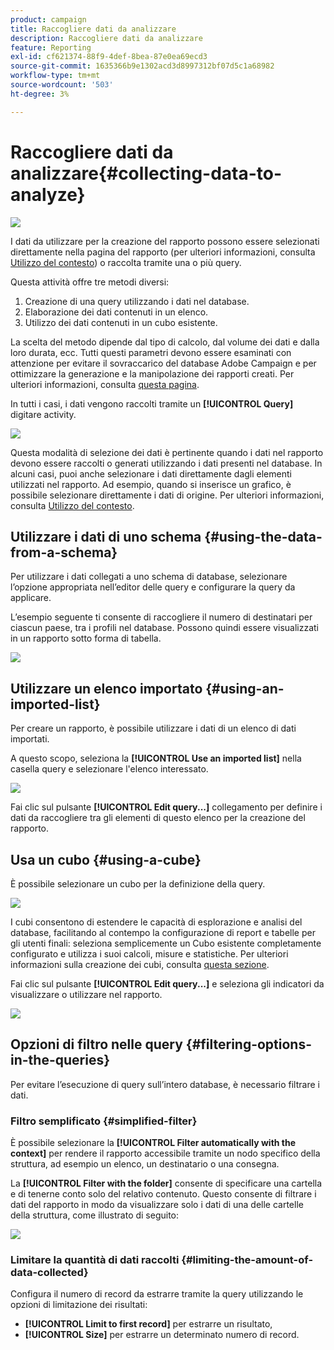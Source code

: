 ```yaml
---
product: campaign
title: Raccogliere dati da analizzare
description: Raccogliere dati da analizzare
feature: Reporting
exl-id: cf621374-88f9-4def-8bea-87e0ea69ecd3
source-git-commit: 1635366b9e1302acd3d8997312bf07d5c1a68982
workflow-type: tm+mt
source-wordcount: '503'
ht-degree: 3%

---
```


# Raccogliere dati da analizzare{#collecting-data-to-analyze}

![](../../assets/common.svg)

I dati da utilizzare per la creazione del rapporto possono essere selezionati direttamente nella pagina del rapporto (per ulteriori informazioni, consulta [Utilizzo del contesto](../../reporting/using/using-the-context.md)) o raccolta tramite una o più query.

Questa attività offre tre metodi diversi:

1. Creazione di una query utilizzando i dati nel database.
1. Elaborazione dei dati contenuti in un elenco.
1. Utilizzo dei dati contenuti in un cubo esistente.

La scelta del metodo dipende dal tipo di calcolo, dal volume dei dati e dalla loro durata, ecc. Tutti questi parametri devono essere esaminati con attenzione per evitare il sovraccarico del database Adobe Campaign e per ottimizzare la generazione e la manipolazione dei rapporti creati. Per ulteriori informazioni, consulta [questa pagina](../../reporting/using/best-practices.md#optimizing-report-creation).

In tutti i casi, i dati vengono raccolti tramite un **[!UICONTROL Query]** digitare activity.

![](assets/reporting_query_edit.png)

Questa modalità di selezione dei dati è pertinente quando i dati nel rapporto devono essere raccolti o generati utilizzando i dati presenti nel database. In alcuni casi, puoi anche selezionare i dati direttamente dagli elementi utilizzati nel rapporto. Ad esempio, quando si inserisce un grafico, è possibile selezionare direttamente i dati di origine. Per ulteriori informazioni, consulta [Utilizzo del contesto](../../reporting/using/using-the-context.md).

## Utilizzare i dati di uno schema {#using-the-data-from-a-schema}

Per utilizzare i dati collegati a uno schema di database, selezionare l’opzione appropriata nell’editor delle query e configurare la query da applicare.

L’esempio seguente ti consente di raccogliere il numero di destinatari per ciascun paese, tra i profili nel database. Possono quindi essere visualizzati in un rapporto sotto forma di tabella.

![](assets/reporting_query_from_schema.png)

## Utilizzare un elenco importato {#using-an-imported-list}

Per creare un rapporto, è possibile utilizzare i dati di un elenco di dati importati.

A questo scopo, seleziona la **[!UICONTROL Use an imported list]** nella casella query e selezionare l&#39;elenco interessato.

![](assets/reporting_query_from_list.png)

Fai clic sul pulsante **[!UICONTROL Edit query...]** collegamento per definire i dati da raccogliere tra gli elementi di questo elenco per la creazione del rapporto.

## Usa un cubo {#using-a-cube}

È possibile selezionare un cubo per la definizione della query.

![](assets/reporting_query_from_cube.png)

I cubi consentono di estendere le capacità di esplorazione e analisi del database, facilitando al contempo la configurazione di report e tabelle per gli utenti finali: seleziona semplicemente un Cubo esistente completamente configurato e utilizza i suoi calcoli, misure e statistiche. Per ulteriori informazioni sulla creazione dei cubi, consulta [questa sezione](../../reporting/using/ac-cubes.md).

Fai clic sul pulsante **[!UICONTROL Edit query...]** e seleziona gli indicatori da visualizzare o utilizzare nel rapporto.

![](assets/reporting_query_from_cube_edit_query.png)

## Opzioni di filtro nelle query {#filtering-options-in-the-queries}

Per evitare l’esecuzione di query sull’intero database, è necessario filtrare i dati.

### Filtro semplificato {#simplified-filter}

È possibile selezionare la **[!UICONTROL Filter automatically with the context]** per rendere il rapporto accessibile tramite un nodo specifico della struttura, ad esempio un elenco, un destinatario o una consegna.

La **[!UICONTROL Filter with the folder]** consente di specificare una cartella e di tenerne conto solo del relativo contenuto. Questo consente di filtrare i dati del rapporto in modo da visualizzare solo i dati di una delle cartelle della struttura, come illustrato di seguito:

![](assets/reporting_control_folder.png)

### Limitare la quantità di dati raccolti {#limiting-the-amount-of-data-collected}

Configura il numero di record da estrarre tramite la query utilizzando le opzioni di limitazione dei risultati:

* **[!UICONTROL Limit to first record]** per estrarre un risultato,
* **[!UICONTROL Size]** per estrarre un determinato numero di record.
